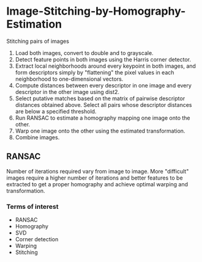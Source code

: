 # Image-Stitching-by-Homography-Estimation
Stitching pairs of images

1. Load both images, convert to double and to grayscale.
2. Detect feature points in both images using the Harris corner detector.
3. Extract local neighborhoods around every keypoint in both images, and form descriptors simply by "flattening" the pixel values in each neighborhood to one-dimensional vectors.
4. Compute distances between every descriptor in one image and every descriptor in the other image using dist2.
5. Select putative matches based on the matrix of pairwise descriptor distances obtained above. Select all pairs whose descriptor distances are below a specified threshold.
6. Run RANSAC to estimate a homography mapping one image onto the other.
7. Warp one image onto the other using the estimated transformation.
8. Combine images.

## RANSAC
Number of iterations required vary from image to image. More "difficult" images require a higher number of iterations and better features to be extracted to get a proper homography and achieve optimal warping and transformation.

### Terms of interest
- RANSAC
- Homography
- SVD
- Corner detection
- Warping
- Stitching
